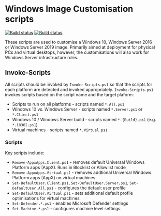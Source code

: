 # Windows Image Customisation scripts

[![Build status](https://ci.appveyor.com/api/projects/status/hf5m780p8w431bc0/branch/master?svg=true)](https://ci.appveyor.com/project/aaronparker/image-customise/branch/master)
[![Build status](https://ci.appveyor.com/api/projects/status/hf5m780p8w431bc0/branch/development?svg=true)](https://ci.appveyor.com/project/aaronparker/image-customise/branch/development)

These scripts are used to customise a Windows 10, Windows Server 2016 or Windows Server 2019 image. Primarily aimed at deployment for physical PCs and virtual desktops, however, the customisations will also work for Windows Server infrastructure roles.

## Invoke-Scripts

All scripts should be invoked by `Invoke-Scripts.ps1` so that the scripts for each platform are detected and invoked appropriately. `Invoke-Scripts.ps1` invokes scripts based on the script name and the target plaform:

* Scripts to run on all platforms - scripts named `*.All.ps1`
* Windows 10 vs. Windows Server - scripts named `*.Server.ps1` or `*.Client.ps1`
* Windows 10 / Windows Server build - scripts named `*.{Build}.ps1` (e.g. `*.18362.ps1`)
* Virtual machines - scripts named `*.Virtual.ps1`

### Scripts

Key scripts include:

* `Remove-AppxApps.Client.ps1` - removes default Universal Windows Platform apps (AppX). Runs in Blocklist or Allowlist mode
* `Remove-AppxApps.Virtual.ps1` - removes addtional Universal Windows Platform apps (AppX) on virtual machines
* `Set-DefaultUser.Client.ps1`, `Set-DefaultUser.Server.ps1`, `Set-DefaultUser.All.ps1` - configures the default user profile
* `Set-DefaultUser.Virtual.ps1` - sets additional default profile optimisations for virtual machines
* `Set-Defender.*.ps1` - enables Microsoft Defender settings
* `Set-Machine.*.ps1` - configures machine level settings
